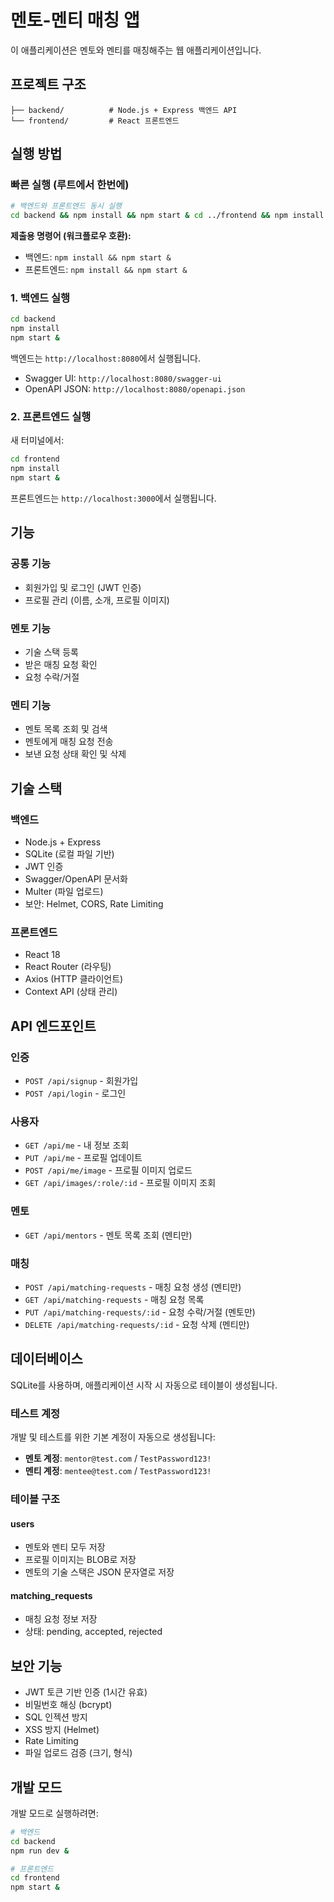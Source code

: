 # 멘토-멘티 매칭 앱

이 애플리케이션은 멘토와 멘티를 매칭해주는 웹 애플리케이션입니다.

## 프로젝트 구조

```
├── backend/          # Node.js + Express 백엔드 API
└── frontend/         # React 프론트엔드
```

## 실행 방법

### 빠른 실행 (루트에서 한번에)

```bash
# 백엔드와 프론트엔드 동시 실행
cd backend && npm install && npm start & cd ../frontend && npm install && npm start &
```

**제출용 명령어 (워크플로우 호환):**
- 백엔드: `npm install && npm start &`
- 프론트엔드: `npm install && npm start &`

### 1. 백엔드 실행

```bash
cd backend
npm install
npm start &
```

백엔드는 `http://localhost:8080`에서 실행됩니다.
- Swagger UI: `http://localhost:8080/swagger-ui`
- OpenAPI JSON: `http://localhost:8080/openapi.json`

### 2. 프론트엔드 실행

새 터미널에서:

```bash
cd frontend
npm install
npm start &
```

프론트엔드는 `http://localhost:3000`에서 실행됩니다.

## 기능

### 공통 기능
- 회원가입 및 로그인 (JWT 인증)
- 프로필 관리 (이름, 소개, 프로필 이미지)

### 멘토 기능
- 기술 스택 등록
- 받은 매칭 요청 확인
- 요청 수락/거절

### 멘티 기능
- 멘토 목록 조회 및 검색
- 멘토에게 매칭 요청 전송
- 보낸 요청 상태 확인 및 삭제

## 기술 스택

### 백엔드
- Node.js + Express
- SQLite (로컬 파일 기반)
- JWT 인증
- Swagger/OpenAPI 문서화
- Multer (파일 업로드)
- 보안: Helmet, CORS, Rate Limiting

### 프론트엔드
- React 18
- React Router (라우팅)
- Axios (HTTP 클라이언트)
- Context API (상태 관리)

## API 엔드포인트

### 인증
- `POST /api/signup` - 회원가입
- `POST /api/login` - 로그인

### 사용자
- `GET /api/me` - 내 정보 조회
- `PUT /api/me` - 프로필 업데이트
- `POST /api/me/image` - 프로필 이미지 업로드
- `GET /api/images/:role/:id` - 프로필 이미지 조회

### 멘토
- `GET /api/mentors` - 멘토 목록 조회 (멘티만)

### 매칭
- `POST /api/matching-requests` - 매칭 요청 생성 (멘티만)
- `GET /api/matching-requests` - 매칭 요청 목록
- `PUT /api/matching-requests/:id` - 요청 수락/거절 (멘토만)
- `DELETE /api/matching-requests/:id` - 요청 삭제 (멘티만)

## 데이터베이스

SQLite를 사용하며, 애플리케이션 시작 시 자동으로 테이블이 생성됩니다.

### 테스트 계정

개발 및 테스트를 위한 기본 계정이 자동으로 생성됩니다:

- **멘토 계정**: `mentor@test.com` / `TestPassword123!`
- **멘티 계정**: `mentee@test.com` / `TestPassword123!`

### 테이블 구조

#### users
- 멘토와 멘티 모두 저장
- 프로필 이미지는 BLOB로 저장
- 멘토의 기술 스택은 JSON 문자열로 저장

#### matching_requests
- 매칭 요청 정보 저장
- 상태: pending, accepted, rejected

## 보안 기능

- JWT 토큰 기반 인증 (1시간 유효)
- 비밀번호 해싱 (bcrypt)
- SQL 인젝션 방지
- XSS 방지 (Helmet)
- Rate Limiting
- 파일 업로드 검증 (크기, 형식)

## 개발 모드

개발 모드로 실행하려면:

```bash
# 백엔드
cd backend
npm run dev &

# 프론트엔드
cd frontend
npm start &
```

